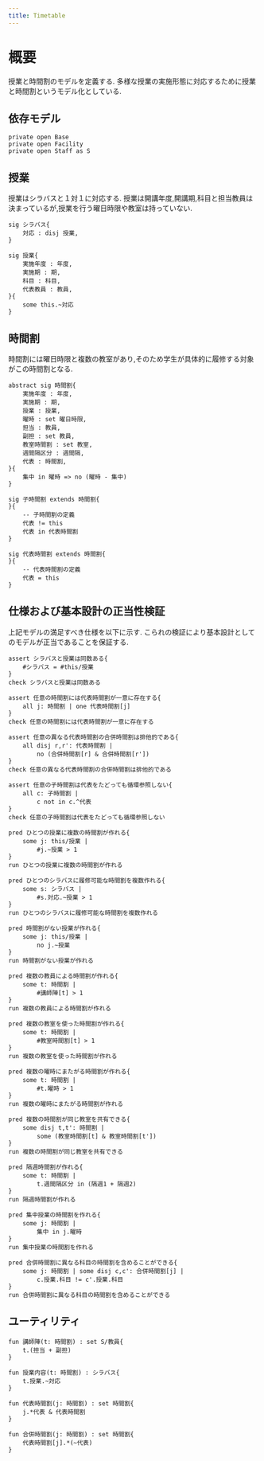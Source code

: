 ```yaml
---
title: Timetable
---
```


# 概要

授業と時間割のモデルを定義する.
多様な授業の実施形態に対応するために授業と時間割というモデル化としている.

## 依存モデル

```alloy
private open Base
private open Facility
private open Staff as S
```

## 授業

授業はシラバスと１対１に対応する.
授業は開講年度,開講期,科目と担当教員は決まっているが,授業を行う曜日時限や教室は持っていない.

```alloy
sig シラバス{
	対応 : disj 授業,
}

sig 授業{
	実施年度 : 年度,
	実施期 : 期,
	科目 : 科目,
	代表教員 : 教員,
}{
	some this.~対応
}
```

## 時間割

時間割には曜日時限と複数の教室があり,そのため学生が具体的に履修する対象がこの時間割となる.

```alloy
abstract sig 時間割{
	実施年度 : 年度,
	実施期 : 期,
	授業 : 授業,
	曜時 : set 曜日時限,
	担当 : 教員,
	副担 : set 教員,
	教室時間割 : set 教室,
	週間隔区分 : 週間隔,
	代表 : 時間割,
}{
	集中 in 曜時 => no (曜時 - 集中)
}

sig 子時間割 extends 時間割{
}{
	-- 子時間割の定義
	代表 != this
	代表 in 代表時間割
}

sig 代表時間割 extends 時間割{
}{
	-- 代表時間割の定義
	代表 = this
}
```

## 仕様および基本設計の正当性検証

上記モデルの満足すべき仕様を以下に示す.
こられの検証により基本設計としてのモデルが正当であることを保証する.

```alloy
assert シラバスと授業は同数ある{
	#シラバス = #this/授業
}
check シラバスと授業は同数ある

assert 任意の時間割には代表時間割が一意に存在する{
	all j: 時間割 | one 代表時間割[j]
}
check 任意の時間割には代表時間割が一意に存在する

assert 任意の異なる代表時間割の合併時間割は排他的である{
	all disj r,r': 代表時間割 |
		no (合併時間割[r] & 合併時間割[r'])
}
check 任意の異なる代表時間割の合併時間割は排他的である

assert 任意の子時間割は代表をたどっても循環参照しない{
	all c: 子時間割 |
		c not in c.^代表
}
check 任意の子時間割は代表をたどっても循環参照しない
```

```alloy
pred ひとつの授業に複数の時間割が作れる{
	some j: this/授業 |
		#j.~授業 > 1
}
run ひとつの授業に複数の時間割が作れる

pred ひとつのシラバスに履修可能な時間割を複数作れる{
	some s: シラバス |
		#s.対応.~授業 > 1
}
run ひとつのシラバスに履修可能な時間割を複数作れる

pred 時間割がない授業が作れる{
	some j: this/授業 |
		no j.~授業
}
run 時間割がない授業が作れる

pred 複数の教員による時間割が作れる{
	some t: 時間割 |
		#講師陣[t] > 1
}
run 複数の教員による時間割が作れる

pred 複数の教室を使った時間割が作れる{
	some t: 時間割 |
		#教室時間割[t] > 1
}
run 複数の教室を使った時間割が作れる

pred 複数の曜時にまたがる時間割が作れる{
	some t: 時間割 |
		#t.曜時 > 1
}
run 複数の曜時にまたがる時間割が作れる

pred 複数の時間割が同じ教室を共有できる{
	some disj t,t': 時間割 |
		some (教室時間割[t] & 教室時間割[t'])
}
run 複数の時間割が同じ教室を共有できる

pred 隔週時間割が作れる{
	some t: 時間割 |
		t.週間隔区分 in (隔週1 + 隔週2)
}
run 隔週時間割が作れる

pred 集中授業の時間割を作れる{
	some j: 時間割 |
		集中 in j.曜時
}
run 集中授業の時間割を作れる

pred 合併時間割に異なる科目の時間割を含めることができる{
	some j: 時間割 | some disj c,c': 合併時間割[j] |
		c.授業.科目 != c'.授業.科目
}
run 合併時間割に異なる科目の時間割を含めることができる

```

## ユーティリティ

```alloy
fun 講師陣(t: 時間割) : set S/教員{
	t.(担当 + 副担)
}

fun 授業内容(t: 時間割) : シラバス{
	t.授業.~対応
}

fun 代表時間割(j: 時間割) : set 時間割{
	j.*代表 & 代表時間割
}

fun 合併時間割(j: 時間割) : set 時間割{
	代表時間割[j].*(~代表)
}

```
